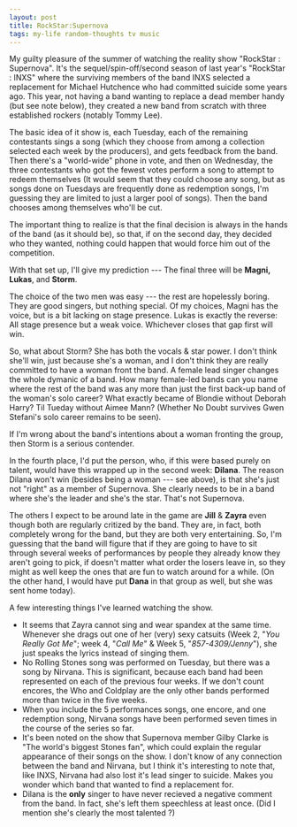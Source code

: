 ```yaml
---
layout: post
title: RockStar:Supernova
tags: my-life random-thoughts tv music
---
```


  
My guilty pleasure of the summer of watching the reality show "RockStar : Supernova".  It's the sequel/spin-off/second season of last year's "RockStar : INXS" where the surviving members of the band INXS selected a replacement for Michael Hutchence who had committed suicide some years ago. This year, not having a band wanting to replace a dead member handy (but see note below), they created a new band from scratch with three established rockers (notably Tommy Lee).

The basic idea of it show is, each Tuesday, each of the remaining contestants sings a song (which they choose from among a collection selected each week by the producers), and gets feedback from the band.  Then there's a "world-wide" phone in vote, and then on Wednesday, the three contestants who got the fewest votes perform a song to attempt to redeem themselves (It would seem that they could choose any song, but as songs done on Tuesdays are frequently done as redemption songs, I'm guessing they are limited to just a larger pool of songs).  Then the band chooses among themselves who'll be cut.

The important thing to realize is that the final decision is always in the hands of the band (as it should be), so that, if on the second day, they decided who they wanted, nothing could happen that would force him out of the competition.

With that set up, I'll give my prediction --- The final three will be **Magni, Lukas**, and **Storm**.

The choice of the two men was easy --- the rest are hopelessly boring. They are good singers, but nothing special.  Of my choices, Magni has the voice, but is a bit lacking on stage presence.  Lukas is exactly the reverse: All stage presence but a weak voice.  Whichever closes that gap first will win.

So, what about Storm?  She has both the vocals &amp; star power.  I don't think she'll win, just because she's a woman, and I don't think they are really committed to have a woman front the band.  A female lead singer changes the whole dymanic of a band.  How many female-led bands can you name where the rest of the band was any more than just the first back-up band of the woman's solo career?  What exactly became of Blondie without Deborah Harry? Til Tueday without Aimee Mann? (Whether No Doubt survives Gwen Stefani's solo career remains to be seen).

If I'm wrong about the band's intentions about a woman fronting the group, then Storm is a serious contender.

In the fourth place, I'd put the person, who, if this were based purely on talent, would have this wrapped up in the second week: **Dilana**.    The reason Dilana won't win (besides being a woman --- see above), is that she's just not "right" as a member of Supernova.  She clearly needs to be in a band where she's the leader and she's the star.  That's not Supernova. 

The others I expect to be around late in the game are **Jill** &amp; **Zayra** even though both are regularly critized by the band.  They are, in fact, both completely wrong for the band, but they are both very entertaining.  So, I'm guessing that the band will figure that if they are going to have to sit through several weeks of performances by people they already know they aren't going to pick, if doesn't matter what order the losers leave in, so they might as well keep the ones that are fun to watch around for a while.  (On the other hand, I would have put **Dana** in that group as well, but she was sent home today).

A few interesting things I've learned watching the show.

 * It seems that Zayra cannot sing and wear spandex at the same time.  Whenever she drags out one of her (very) sexy catsuits (Week 2, "*You Really Got Me*"; week 4, "*Call Me*" &amp; Week 5, "*857-4309/Jenny*"), she just speaks the lyrics instead of singing them. 
 * No Rolling Stones song was performed on Tuesday, but there was a song by Nirvana. This is significant, because each band had been represented on each of the previous four weeks.  If we don't count encores, the Who and Coldplay are the only other bands performed more than twice in the five weeks.  
 * When you include the 5 performances songs, one encore, and one redemption song, Nirvana songs have been performed seven times in the course of the series so far. 
 * It's been noted on the show that Supernova member Gilby Clarke is "The world's biggest Stones fan", which could explain the regular appearance of their songs on the show.  I don't know of any connection between the band and Nirvana, but I think it's interesting to note that, like INXS, Nirvana had also lost it's lead singer to suicide.  Makes you wonder which band that wanted to find a replacement for. 
 * Dilana is the **only** singer to have never recieved a negative comment from the band. In fact, she's left them speechless at least once.  (Did I mention she's clearly the most talented ?) 
 
